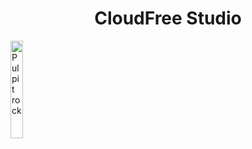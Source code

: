 <h1 align="center">
  CloudFree Studio
</h1>
<img src="cf.jpg" alt="Pulpit rock" width="20%" height="20%">

